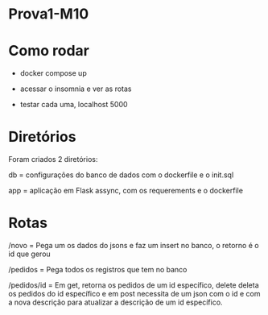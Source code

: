 # Prova1-M10

# Como rodar

- docker compose up

- acessar o insomnia e ver as rotas

- testar cada uma, localhost 5000

# Diretórios

Foram criados 2 diretórios:

db = configurações do banco de dados com o dockerfile e o init.sql

app = aplicação em Flask assync, com os requerements e o dockerfile

# Rotas

/novo = Pega um os dados do jsons e faz um insert no banco, o retorno é o id que gerou

/pedidos = Pega todos os registros que tem no banco

/pedidos/id = Em get, retorna os pedidos de um id específico, delete deleta os pedidos do id específico e em post necessita de um json com o id e com a nova descrição para atualizar a descrição de um id específico.